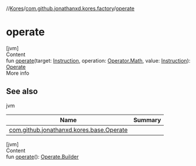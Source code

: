 //[Kores](../index.md)/[com.github.jonathanxd.kores.factory](index.md)/[operate](operate.md)



# operate  
[jvm]  
Content  
fun [operate](operate.md)(target: [Instruction](../com.github.jonathanxd.kores/-instruction/index.md), operation: [Operator.Math](../com.github.jonathanxd.kores.operator/-operator/-math/index.md), value: [Instruction](../com.github.jonathanxd.kores/-instruction/index.md)): [Operate](../com.github.jonathanxd.kores.base/-operate/index.md)  
More info  


## See also  
  
jvm  
  
|  Name|  Summary| 
|---|---|
| <a name="com.github.jonathanxd.kores.factory//operate/#com.github.jonathanxd.kores.Instruction#com.github.jonathanxd.kores.operator.Operator.Math#com.github.jonathanxd.kores.Instruction/PointingToDeclaration/"></a>[com.github.jonathanxd.kores.base.Operate](../com.github.jonathanxd.kores.base/-operate/index.md)| <a name="com.github.jonathanxd.kores.factory//operate/#com.github.jonathanxd.kores.Instruction#com.github.jonathanxd.kores.operator.Operator.Math#com.github.jonathanxd.kores.Instruction/PointingToDeclaration/"></a>
  
  


[jvm]  
Content  
fun [operate](operate.md)(): [Operate.Builder](../com.github.jonathanxd.kores.base/-operate/-builder/index.md)  



